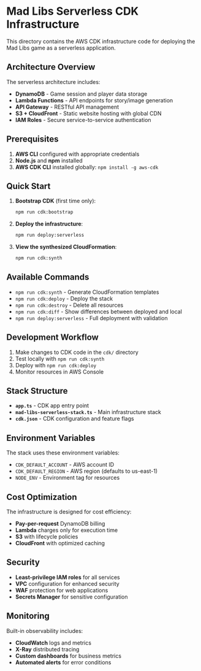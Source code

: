 # Mad Libs Serverless CDK Infrastructure

This directory contains the AWS CDK infrastructure code for deploying the Mad Libs game as a serverless application.

## Architecture Overview

The serverless architecture includes:
- **DynamoDB** - Game session and player data storage
- **Lambda Functions** - API endpoints for story/image generation
- **API Gateway** - RESTful API management
- **S3 + CloudFront** - Static website hosting with global CDN
- **IAM Roles** - Secure service-to-service authentication

## Prerequisites

1. **AWS CLI** configured with appropriate credentials
2. **Node.js** and **npm** installed
3. **AWS CDK CLI** installed globally: `npm install -g aws-cdk`

## Quick Start

1. **Bootstrap CDK** (first time only):
   ```bash
   npm run cdk:bootstrap
   ```

2. **Deploy the infrastructure**:
   ```bash
   npm run deploy:serverless
   ```

3. **View the synthesized CloudFormation**:
   ```bash
   npm run cdk:synth
   ```

## Available Commands

- `npm run cdk:synth` - Generate CloudFormation templates
- `npm run cdk:deploy` - Deploy the stack
- `npm run cdk:destroy` - Delete all resources
- `npm run cdk:diff` - Show differences between deployed and local
- `npm run deploy:serverless` - Full deployment with validation

## Development Workflow

1. Make changes to CDK code in the `cdk/` directory
2. Test locally with `npm run cdk:synth`
3. Deploy with `npm run cdk:deploy`
4. Monitor resources in AWS Console

## Stack Structure

- **`app.ts`** - CDK app entry point
- **`mad-libs-serverless-stack.ts`** - Main infrastructure stack
- **`cdk.json`** - CDK configuration and feature flags

## Environment Variables

The stack uses these environment variables:
- `CDK_DEFAULT_ACCOUNT` - AWS account ID
- `CDK_DEFAULT_REGION` - AWS region (defaults to us-east-1)
- `NODE_ENV` - Environment tag for resources

## Cost Optimization

The infrastructure is designed for cost efficiency:
- **Pay-per-request** DynamoDB billing
- **Lambda** charges only for execution time
- **S3** with lifecycle policies
- **CloudFront** with optimized caching

## Security

- **Least-privilege IAM roles** for all services
- **VPC** configuration for enhanced security
- **WAF** protection for web applications
- **Secrets Manager** for sensitive configuration

## Monitoring

Built-in observability includes:
- **CloudWatch** logs and metrics
- **X-Ray** distributed tracing
- **Custom dashboards** for business metrics
- **Automated alerts** for error conditions